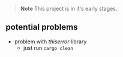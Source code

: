 
> **Note**
> This project is in it's early stages.

## potential problems
* problem with *thiserror* library
    * just run ```cargo clean```